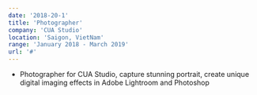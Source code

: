 ```yaml
---
date: '2018-20-1'
title: 'Photographer'
company: 'CUA Studio'
location: 'Saigon, VietNam'
range: 'January 2018 - March 2019'
url: '#'
---
```


- Photographer for CUA Studio, capture stunning portrait, create unique digital imaging effects in Adobe Lightroom and Photoshop
